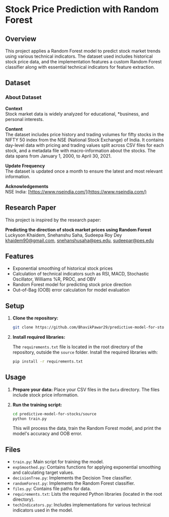 # Stock Price Prediction with Random Forest

## Overview
This project applies a Random Forest model to predict stock market trends using various technical indicators. The dataset used includes historical stock price data, and the implementation features a custom Random Forest classifier along with essential technical indicators for feature extraction.

## Dataset

### About Dataset
**Context**  
Stock market data is widely analyzed for educational, *business, and personal interests.

**Content**  
The dataset includes price history and trading volumes for fifty stocks in the NIFTY 50 index from the NSE (National Stock Exchange) of India. It contains day-level data with pricing and trading values split across CSV files for each stock, and a metadata file with macro-information about the stocks. The data spans from January 1, 2000, to April 30, 2021.

**Update Frequency**  
The dataset is updated once a month to ensure the latest and most relevant information.

**Acknowledgements**  
NSE India: [https://www.nseindia.com/](https://www.nseindia.com/)

## Research Paper

This project is inspired by the research paper:

**Predicting the direction of stock market prices using Random Forest**  
Luckyson Khaidem, Snehanshu Saha, Sudeepa Roy Dey  
[khaidem90@gmail.com](mailto:khaidem90@gmail.com), [snehanshusaha@pes.edu](mailto:snehanshusaha@pes.edu), [sudeepar@pes.edu](mailto:sudeepar@pes.edu)

## Features

- Exponential smoothing of historical stock prices
- Calculation of technical indicators such as RSI, MACD, Stochastic Oscillator, Williams %R, PROC, and OBV
- Random Forest model for predicting stock price direction
- Out-of-Bag (OOB) error calculation for model evaluation

## Setup

1. **Clone the repository:**

   ```bash
   git clone https://github.com/BhavikPawar29/predictive-model-for-stocks.git
   ```

2. **Install required libraries:**

   The `requirements.txt` file is located in the root directory of the repository, outside the `source` folder. Install the required libraries with:

   ```bash
   pip install -r requirements.txt
   ```

## Usage

1. **Prepare your data:** Place your CSV files in the `Data` directory. The files include stock price information.

2. **Run the training script:**

   ```bash
   cd predictive-model-for-stocks/source
   python train.py
   ```

   This will process the data, train the Random Forest model, and print the model's accuracy and OOB error.

## Files

- `train.py`: Main script for training the model.
- `expSmoothed.py`: Contains functions for applying exponential smoothing and calculating target values.
- `decisionTree.py`: Implements the Decision Tree classifier.
- `randomForest.py`: Implements the Random Forest classifier.
- `files.py`: Contains file paths for data.
- `requirements.txt`: Lists the required Python libraries (located in the root directory).
- `techIndicators.py`: Includes implementations for various technical indicators used in the model.
